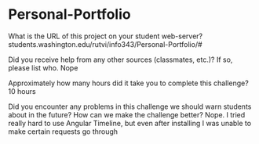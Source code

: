 # Personal-Portfolio

What is the URL of this project on your student web-server?
	students.washington.edu/rutvi/info343/Personal-Portfolio/#

Did you receive help from any other sources (classmates, etc.)? If so, please list who.
	Nope

Approximately how many hours did it take you to complete this challenge?
	10 hours

Did you encounter any problems in this challenge we should warn students about in the future? How can we make the challenge better?
	Nope. I tried really hard to use Angular Timeline, but even after installing I was unable to make certain requests go through